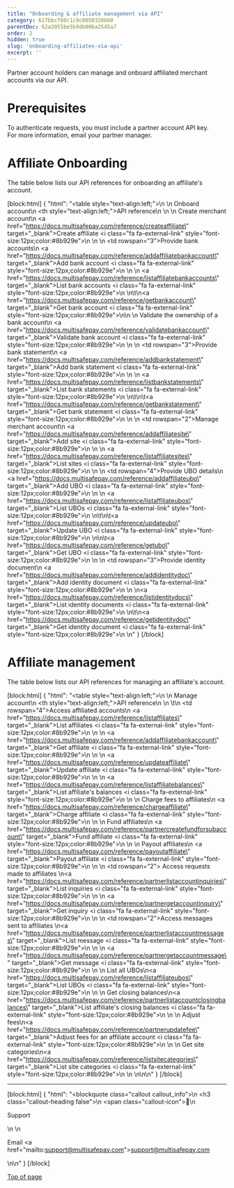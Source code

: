 ```yaml
---
title: "Onboarding & affiliate management via API"
category: 627bbcf80c1c9c0050320b60
parentDoc: 62a2055be5b9db006a2545a7
order: 2
hidden: true
slug: 'onboarding-affiliates-via-api'
excerpt: ''
---
```


Partner account holders can manage and onboard affiliated merchant accounts via our API.

# Prerequisites

To authenticate requests, you must include a partner account API key.  
For more information, email your partner manager.

# Affiliate Onboarding

The table below lists our API references for onboarding an affiliate's account.

[block:html]
{
  "html": "<table style=\"text-align:left;\">\n  <tr>\n    <th>Onboard account</th>\n    <th style=\"text-align:left;\">API reference</th>\n  </tr>\n <tr>\n    <td>Create merchant account</td>\n    <td><a href=\"https://docs.multisafepay.com/reference/createaffiliate\" target=\"_blank\">Create affiliate</a> <i class=\"fa fa-external-link\" style=\"font-size:12px;color:#8b929e\"></i></td>\n  </tr>\n  <tr>\n    <td rowspan=\"3\">Provide bank accounts</td>\n    <td><a href=\"https://docs.multisafepay.com/reference/addaffiliatebankaccount\" target=\"_blank\">Add bank account</a> <i class=\"fa fa-external-link\" style=\"font-size:12px;color:#8b929e\"></i></td>\n  </tr>\n  <tr>\n   <td><a href=\"https://docs.multisafepay.com/reference/listaffiliatebankaccounts\" target=\"_blank\">List bank accounts</a> <i class=\"fa fa-external-link\" style=\"font-size:12px;color:#8b929e\"></i></td>\n  </tr>\n\t<tr>\n<td><a href=\"https://docs.multisafepay.com/reference/getbankaccount\" target=\"_blank\">Get bank account</a> <i class=\"fa fa-external-link\" style=\"font-size:12px;color:#8b929e\"></i></td>\n</tr>\n   <tr>\n    <td>Validate the ownership of a bank account</td>\n     <td><a href=\"https://docs.multisafepay.com/reference/validatebankaccount\" target=\"_blank\">Validate bank account</a> <i class=\"fa fa-external-link\" style=\"font-size:12px;color:#8b929e\"></i></td>\n  </tr>\n   <tr>\n    <td rowspan=\"3\">Provide bank statement</td>\n    <td><a href=\"https://docs.multisafepay.com/reference/addbankstatement\" target=\"_blank\">Add bank statement</a> <i class=\"fa fa-external-link\" style=\"font-size:12px;color:#8b929e\"></i></td>\n  </tr>\n  <tr>\n  <td><a href=\"https://docs.multisafepay.com/reference/listbankstatements\" target=\"_blank\">List bank statements</a> <i class=\"fa fa-external-link\" style=\"font-size:12px;color:#8b929e\"></i></td>\n  </tr>\n\t<tr>\n\t<td><a href=\"https://docs.multisafepay.com/reference/getbankstatement\" target=\"_blank\">Get bank statement</a> <i class=\"fa fa-external-link\" style=\"font-size:12px;color:#8b929e\"></i></td>\n </tr>\n   <tr>\n    <td rowspan=\"2\">Manage merchant account</td>\n    <td><a href=\"https://docs.multisafepay.com/reference/addaffiliatesite\" target=\"_blank\">Add site</a> <i class=\"fa fa-external-link\" style=\"font-size:12px;color:#8b929e\"></i></td>\n  </tr>\n  <tr>\n <td><a href=\"https://docs.multisafepay.com/reference/listaffiliatesites\" target=\"_blank\">List sites</a> <i class=\"fa fa-external-link\" style=\"font-size:12px;color:#8b929e\"></i></td>\n  </tr>\n  <tr>\n  <td rowspan=\"4\">Provide UBO details</td>\n  <td><a href=\"https://docs.multisafepay.com/reference/addaffiliateubo\" target=\"_blank\">Add UBO</a> <i class=\"fa fa-external-link\" style=\"font-size:12px;color:#8b929e\"></i></td>\n  </tr>\n  <tr>\n <td><a href=\"https://docs.multisafepay.com/reference/listaffiliateubos\" target=\"_blank\">List UBOs</a> <i class=\"fa fa-external-link\" style=\"font-size:12px;color:#8b929e\"></i></td>\n  </tr>\n\t<tr>\n\t<td><a href=\"https://docs.multisafepay.com/reference/updateubo\" target=\"_blank\">Update UBO</a> <i class=\"fa fa-external-link\" style=\"font-size:12px;color:#8b929e\"></i></td>\n  </tr>\n<tr>\n\t<td><a href=\"https://docs.multisafepay.com/reference/getubo\" target=\"_blank\">Get UBO</a> <i class=\"fa fa-external-link\" style=\"font-size:12px;color:#8b929e\"></i></td>\n  </tr>\n  <tr>\n    <td rowspan=\"3\">Provide identity document</td>\n   <td><a href=\"https://docs.multisafepay.com/reference/addidentitydoc\" target=\"_blank\">Add identity document</a> <i class=\"fa fa-external-link\" style=\"font-size:12px;color:#8b929e\"></i></td>\n  </tr>\n  <tr>\n<td><a href=\"https://docs.multisafepay.com/reference/listidentitydocs\" target=\"_blank\">List identity documents</a> <i class=\"fa fa-external-link\" style=\"font-size:12px;color:#8b929e\"></i></td>\n  </tr>\n\t<tr>\n<td><a href=\"https://docs.multisafepay.com/reference/getidentitydoc\" target=\"_blank\">Get identity document</a> <i class=\"fa fa-external-link\" style=\"font-size:12px;color:#8b929e\"></i></td>\n </tr>\n</table>"
}
[/block]

# Affiliate management

The table below lists our API references for managing an affiliate's account.

[block:html]
{
  "html": "<table style=\"text-align:left;\">\n  <tr>\n    <th>Manage account</th>\n    <th style=\"text-align:left;\">API reference</th>\n  </tr>\n \t<tr>\n    <td rowspan=\"4\">Access affiliated accounts</td>\n    <td><a href=\"https://docs.multisafepay.com/reference/listaffiliates\" target=\"_blank\">List affiliates</a> <i class=\"fa fa-external-link\" style=\"font-size:12px;color:#8b929e\"></i></td>\n  </tr>\n  <tr>\n   <td><a href=\"https://docs.multisafepay.com/reference/addaffiliatebankaccount\" target=\"_blank\">Get affiliate</a> <i class=\"fa fa-external-link\" style=\"font-size:12px;color:#8b929e\"></i></td>\n  </tr>\n  <tr>\n    <td><a href=\"https://docs.multisafepay.com/reference/updateaffiliate\" target=\"_blank\">Update affiliate</a> <i class=\"fa fa-external-link\" style=\"font-size:12px;color:#8b929e\"></i></td>\n  </tr>\n  <tr>\n  <td><a href=\"https://docs.multisafepay.com/reference/listaffiliatebalances\" target=\"_blank\">List affiliate's balances</a> <i class=\"fa fa-external-link\" style=\"font-size:12px;color:#8b929e\"></i></td>\n    </tr>\n  <tr>\n  <td> Charge fees to affiliates</td>\n   <td><a href=\"https://docs.multisafepay.com/reference/chargeaffiliate\" target=\"_blank\">Charge affiliate</a> <i class=\"fa fa-external-link\" style=\"font-size:12px;color:#8b929e\"></i></td>\n  </tr>\n  <tr>\n  <td> Fund affiliates</td>\n <td><a href=\"https://docs.multisafepay.com/reference/partnercreatefundforsubaccount\" target=\"_blank\">Fund affiliate</a> <i class=\"fa fa-external-link\" style=\"font-size:12px;color:#8b929e\"></i></td>\n  </tr>\n  <tr>\n   <td>Payout affiliates</td>\n  <td><a href=\"https://docs.multisafepay.com/reference/payoutaffiliate\" target=\"_blank\">Payout affiliate</a> <i class=\"fa fa-external-link\" style=\"font-size:12px;color:#8b929e\"></i></td>\n  </tr>\n  <tr>\n    <td rowspan=\"2\"> Access requests made to affiliates </td>\n<td><a href=\"https://docs.multisafepay.com/reference/partnerlistaccountinquiries\" target=\"_blank\">List inquiries</a> <i class=\"fa fa-external-link\" style=\"font-size:12px;color:#8b929e\"></i></td>\n  </tr>\n  <tr>\n   <td><a href=\"https://docs.multisafepay.com/reference/partnergetaccountinquiry\" target=\"_blank\">Get inquiry</a> <i class=\"fa fa-external-link\" style=\"font-size:12px;color:#8b929e\"></i></td>\n  </tr>\n  <tr>\n    <td rowspan=\"2\">Access messages sent to affiliates  </td>\n<td><a href=\"https://docs.multisafepay.com/reference/partnerlistaccountmessages\" target=\"_blank\">List message</a> <i class=\"fa fa-external-link\" style=\"font-size:12px;color:#8b929e\"></i></td>\n  </tr>\n  <tr>\n   <td><a href=\"https://docs.multisafepay.com/reference/partnergetaccountmessage\" target=\"_blank\">Get message</a> <i class=\"fa fa-external-link\" style=\"font-size:12px;color:#8b929e\"></i></td>\n  </tr>\n  <tr>\n    <td> List all UBOs</td>\n<td><a href=\"https://docs.multisafepay.com/reference/listaffiliateubos\" target=\"_blank\">List UBOs</a> <i class=\"fa fa-external-link\" style=\"font-size:12px;color:#8b929e\"></i></td>\n  </tr>\n  <tr>\n    <td>Get closing balances</td>\n<td><a href=\"https://docs.multisafepay.com/reference/partnerlistaccountclosingbalances\" target=\"_blank\">List affiliate's closing balances</a> <i class=\"fa fa-external-link\" style=\"font-size:12px;color:#8b929e\"></i></td>\n  </tr>\n  <tr>\n     <td>Adjust fees</td>\n<td><a href=\"https://docs.multisafepay.com/reference/partnerupdatefee\" target=\"_blank\">Adjust fees for an affiliate account</a> <i class=\"fa fa-external-link\" style=\"font-size:12px;color:#8b929e\"></i></td>\n  </tr>\n  <tr>\n    <td>Get site categories</td>\n<td><a href=\"https://docs.multisafepay.com/reference/listsitecategories\" target=\"_blank\">List site categories</a> <i class=\"fa fa-external-link\" style=\"font-size:12px;color:#8b929e\"></i></td>\n  </tr>\n  <tr>\n</table>\n\n"
}
[/block]

---

[block:html]
{
  "html": "<blockquote class=\"callout callout_info\">\n    <h3 class=\"callout-heading false\">\n        <span class=\"callout-icon\">💬</span>\n        <p>Support</p>\n    </h3>\n    <p>Email <a href=\"mailto:support@multisafepay.com\">support@multisafepay.com</a></p>\n</blockquote>\n"
}
[/block]

[Top of page](#)